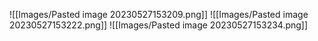 ![[Images/Pasted image 20230527153209.png]]
![[Images/Pasted image 20230527153222.png]]
![[Images/Pasted image 20230527153234.png]]

